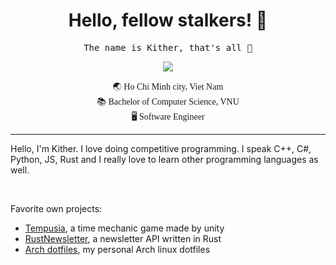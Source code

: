 

<h1 align="center">Hello, fellow stalkers! 🌺</h1>
<p align='center'>
  <samp>
    The name is Kither, that's all 🚀
  </samp>
</p>
<p align="center">
  <img src="https://i.imgur.com/OF3MjHS.gif">
</p>
<p align='center' style='font-family:Comic Sans MS'>
  🌏 Ho Chi Minh city, Viet Nam <br>
  📚 Bachelor of Computer Science, VNU <br>
  🖥 Software Engineer <br>
</p>
<hr>
<p>
Hello, I'm Kither. I love doing competitive programming. I speak C++, C#, Python, JS, Rust and I really love to learn other programming languages as well. 
</p>
<br>
<p>
Favorite own projects:
  
- [Tempusia](https://store.steampowered.com/app/2054730/Tempusia/), a time mechanic game made by unity
- [RustNewsletter](https://github.com/Kither12/Rust-Email-Newsletter/), a newsletter API written in Rust
- [Arch dotfiles](https://github.com/Kither12/dotfiles), my personal Arch linux dotfiles
</p>
